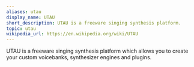 ```yaml
---
aliases: utau
display_name: UTAU
short_description: UTAU is a freeware singing synthesis platform.
topic: utau
wikipedia_url: https://en.wikipedia.org/wiki/UTAU
---
```

UTAU is a freeware singing synthesis platform which allows you to create your custom voicebanks, synthesizer engines and plugins.
